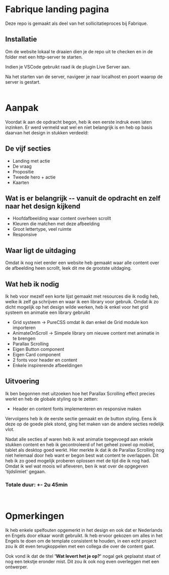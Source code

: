 # Fabrique landing pagina

Deze repo is gemaakt als deel van het sollicitatieproces bij Fabrique.

## Installatie

Om de website lokaal te draaien dien je de repo uit te checken en in de folder met een http-server te starten.

Indien je VSCode gebruikt raad ik de plugin Live Server aan.

Na het starten van de server, navigeer je naar localhost en poort waarop de server is gestart.
<br /><br />

# Aanpak

Voordat ik aan de opdracht begon, heb ik een eerste indruk even laten inzinken. Er werd vermeld wat wel en niet belangrijk is en heb op basis daarvan het design in stukken verdeeld:

## De vijf secties

- Landing met actie
- De vraag
- Propositie
- Tweede hero + actie
- Kaarten

## Wat is er belangrijk -- vanuit de opdracht en zelf naar het design kijkend

- Hoofdafbeelding waar content overheen scrollt
- Kleuren die matchen met deze afbeelding
- Groot lettertype, veel ruimte
- Responsive

## Waar ligt de uitdaging

Omdat ik nog niet eerder een website heb gemaakt waar alle content over de afbeelding heen scrollt, leek dit me de grootste uitdaging.

## Wat heb ik nodig

Ik heb voor mezelf een korte lijst gemaakt met resources die ik nodig heb, welke ik zelf ga schrijven en waar ik een library voor gebruik. Omdat ik zo dicht mogelijk op het design wilde werken, heb ik enkel voor het grid systeem en animatie een library gebruikt

- Grid systeem -> PureCSS omdat ik dan enkel de Grid module kon importeren
- AnimateOnScroll -> Simpele library om nieuwe content met animatie in te brengen
- Parallax Scrolling
- Eigen Button component
- Eigen Card component
- 2 fonts voor header en content
- Enkele inspirerende afbeeldingen

## Uitvoering

Ik ben begonnen met uitzoeken hoe het Parallax Scrolling effect precies werkt en heb de globale styling op te zetten:

- Header en content fonts implementeren en responsive maken

Vervolgens heb ik de eerste sectie gemaakt en de button styling. Eens ik deze op de goede plek stond, ging het maken van de andere secties redelijk vlot.

Nadat alle secties af waren heb ik wat animatie toegevoegd aan enkele stukken content en heb ik gecontroleerd of het geheel zowel op mobiel, tablet als desktop goed werkt. Hier merkte ik dat ik de Parallax Scrolling nog niet helemaal door heb want er begon best wat content te overlappen. Dit heb ik zo goed mogelijk proberen oplossen met de tijd die ik nog had. Omdat ik wel wat moois wil afleveren, ben ik wat over de opgegeven 'tijdslimiet' gegaan.

### Totale duur: +- 2u 45min

<br />

# Opmerkingen

Ik heb enkele spelfouten opgemerkt in het design en ook dat er Nederlands en Engels door elkaar wordt gebruikt. Ik heb ervoor gekozen om alles in het Engels te doen om de template consistent te houden, in een echt project zou ik dit even terugkoppelen met een collega die over de content gaat.

Ook vond ik dat de titel <strong>'Wat levert het je op?'</strong> nogal gek geplaatst staat of nog een tekstje eronder mist. Dit zou ik ook nog even overleggen met een ontwerper.
